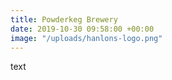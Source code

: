 ```yaml
---
title: Powderkeg Brewery
date: 2019-10-30 09:58:00 +00:00
image: "/uploads/hanlons-logo.png"
---
```


text

